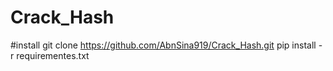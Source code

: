 # Crack_Hash

#install 
git clone https://github.com/AbnSina919/Crack_Hash.git
pip install -r requirementes.txt

